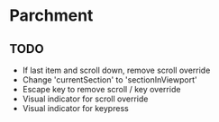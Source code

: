# Parchment



## TODO
- If last item and scroll down, remove scroll override
- Change 'currentSection' to 'sectionInViewport'
- Escape key to remove scroll / key override
- Visual indicator for scroll override
- Visual indicator for keypress